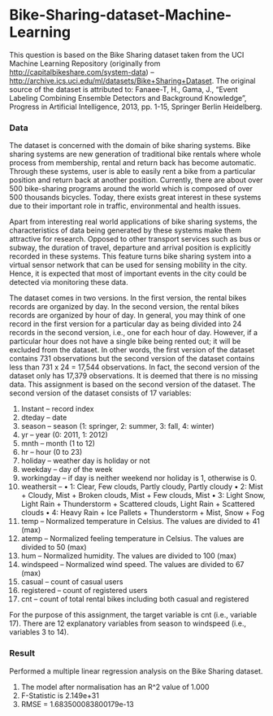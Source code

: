 # Bike-Sharing-dataset-Machine-Learning

This question is based on the Bike Sharing dataset taken from the UCI Machine Learning
Repository (originally from http://capitalbikeshare.com/system-data) –
http://archive.ics.uci.edu/ml/datasets/Bike+Sharing+Dataset.
The original source of the dataset is attributed to:
Fanaee-T, H., Gama, J., “Event Labeling Combining Ensemble Detectors and
Background Knowledge”, Progress in Artificial Intelligence, 2013, pp. 1-15, Springer
Berlin Heidelberg.

### Data 

The dataset is concerned with the domain of bike sharing systems. Bike sharing systems are
new generation of traditional bike rentals where whole process from membership, rental and
return back has become automatic. Through these systems, user is able to easily rent a bike
from a particular position and return back at another position. Currently, there are about over
500 bike-sharing programs around the world which is composed of over 500 thousands
bicycles. Today, there exists great interest in these systems due to their important role in
traffic, environmental and health issues.

Apart from interesting real world applications of bike sharing systems, the characteristics of
data being generated by these systems make them attractive for research. Opposed to other
transport services such as bus or subway, the duration of travel, departure and arrival position
is explicitly recorded in these systems. This feature turns bike sharing system into a virtual
sensor network that can be used for sensing mobility in the city. Hence, it is expected that
most of important events in the city could be detected via monitoring these data.

The dataset comes in two versions. In the first version, the rental bikes records are organized
by day. In the second version, the rental bikes records are organized by hour of day. In
general, you may think of one record in the first version for a particular day as being divided
into 24 records in the second version, i.e., one for each hour of day. However, if a particular
hour does not have a single bike being rented out; it will be excluded from the dataset. In
other words, the first version of the dataset contains 731 observations but the second version
of the dataset contains less than 731 x 24 = 17,544 observations. In fact, the second version of
the dataset only has 17,379 observations. It is deemed that there is no missing data. This
assignment is based on the second version of the dataset.
The second version of the dataset consists of 17 variables:
1. Instant – record index
2. dteday – date
3. season – season (1: springer, 2: summer, 3: fall, 4: winter)
4. yr – year (0: 2011, 1: 2012)
5. mnth – month (1 to 12)
6. hr – hour (0 to 23)
7. holiday – weather day is holiday or not
8. weekday – day of the week
9. workingday – if day is neither weekend nor holiday is 1, otherwise is 0.
10. weathersit –
• 1: Clear, Few clouds, Partly cloudy, Partly cloudy
• 2: Mist + Cloudy, Mist + Broken clouds, Mist + Few clouds, Mist
• 3: Light Snow, Light Rain + Thunderstorm + Scattered clouds, Light Rain + Scattered clouds
• 4: Heavy Rain + Ice Pallets + Thunderstorm + Mist, Snow + Fog
11. temp – Normalized temperature in Celsius. The values are divided to 41 (max)
12. atemp – Normalized feeling temperature in Celsius. The values are divided to 50 (max)
13. hum – Normalized humidity. The values are divided to 100 (max)
14. windspeed – Normalized wind speed. The values are divided to 67 (max)
15. casual – count of casual users
16. registered – count of registered users
17. cnt – count of total rental bikes including both casual and registered

For the purpose of this assignment, the target variable is cnt (i.e., variable 17). There are 12
explanatory variables from season to windspeed (i.e., variables 3 to 14).

### Result

Performed a multiple linear regression analysis on the Bike Sharing dataset.
1. The model after normalisation has an R^2 value of 1.000
2. F-Statistic is 2.149e+31
3. RMSE = 1.683500083800179e-13
